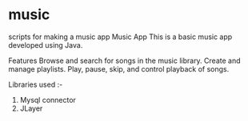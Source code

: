 # music

scripts for making a music app
Music App
This is a basic music app developed using Java.

Features
Browse and search for songs in the music library.
Create and manage playlists.
Play, pause, skip, and control playback of songs.

Libraries used :-

1. Mysql connector
2. JLayer
